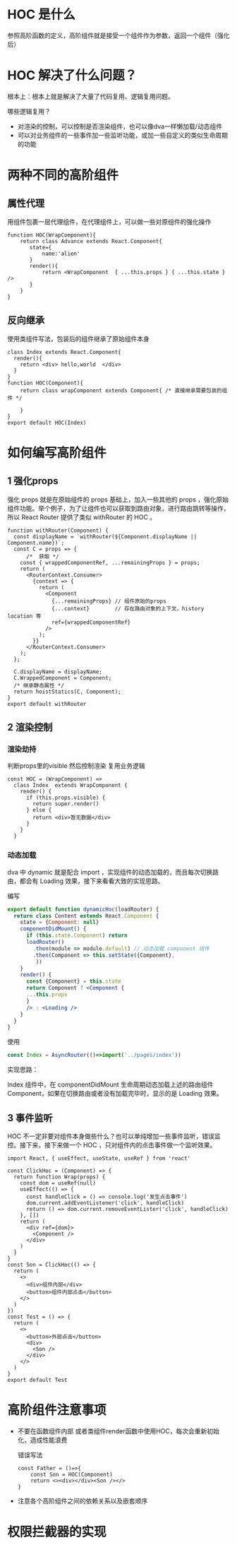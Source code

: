 # HOC 是什么
参照高阶函数的定义，高阶组件就是接受一个组件作为参数，返回一个组件（强化后）
# HOC 解决了什么问题？

根本上：根本上就是解决了大量了代码复用、逻辑复用问题。

哪些逻辑复用？

  - 对渲染的控制，可以控制是否渲染组件，也可以像dva一样懒加载/动态组件
  - 可以对业务组件的一些事件加一些监听功能，或加一些自定义的类似生命周期的功能

# 两种不同的高阶组件

## 属性代理
用组件包裹一层代理组件，在代理组件上，可以做一些对原组件的强化操作
```
function HOC(WrapComponent){
    return class Advance extends React.Component{
       state={
           name:'alien'
       }
       render(){
           return <WrapComponent  { ...this.props } { ...this.state }  />
       }
    }
}
```

## 反向继承
使用类组件写法，包装后的组件继承了原始组件本身
```
class Index extends React.Component{
  render(){
    return <div> hello,world  </div>
  }
}
function HOC(Component){
    return class wrapComponent extends Component{ /* 直接继承需要包装的组件 */
        
    }
}
export default HOC(Index) 
```
# 如何编写高阶组件
## 1 强化props
强化 props 就是在原始组件的 props 基础上，加入一些其他的 props ，强化原始组件功能。举个例子，为了让组件也可以获取到路由对象，进行路由跳转等操作，所以 React Router 提供了类似 withRouter 的 HOC 。
```
function withRouter(Component) {
  const displayName = `withRouter(${Component.displayName || Component.name})`;
  const C = props => {
      /*  获取 */
    const { wrappedComponentRef, ...remainingProps } = props;
    return (
      <RouterContext.Consumer>
        {context => {
          return (
            <Component
              {...remainingProps} // 组件原始的props 
              {...context}        // 存在路由对象的上下文，history  location 等 
              ref={wrappedComponentRef}
            />
          );
        }}
      </RouterContext.Consumer>
    );
  };

  C.displayName = displayName;
  C.WrappedComponent = Component;
  /* 继承静态属性 */
  return hoistStatics(C, Component);
}
export default withRouter
```
## 2 渲染控制
### 渲染劫持
判断props里的visible 然后控制渲染 复用业务逻辑

```
const HOC = (WrapComponent) =>
  class Index  extends WrapComponent {
    render() {
      if (this.props.visible) {
        return super.render()
      } else {
        return <div>暂无数据</div>
      }
    }
  }
```
### 动态加载

dva 中 dynamic 就是配合 import ，实现组件的动态加载的，而且每次切换路由，都会有 Loading 效果，接下来看看大致的实现思路。

编写
```jsx
export default function dynamicHoc(loadRouter) {
  return class Content extends React.Component {
    state = {Component: null}
    componentDidMount() {
      if (this.state.Component) return
      loadRouter()
        .then(module => module.default) // 动态加载 component 组件
        .then(Component => this.setState({Component},
         ))
    }
    render() {
      const {Component} = this.state
      return Component ? <Component {
      ...this.props
      }
      /> : <Loading />
    }
  }
}
```
使用
```jsx
const Index = AsyncRouter(()=>import('../pages/index'))
```
实现思路：

Index 组件中，在 componentDidMount 生命周期动态加载上述的路由组件Component，如果在切换路由或者没有加载完毕时，显示的是 Loading 效果。

## 3 事件监听
HOC 不一定非要对组件本身做些什么？也可以单纯增加一些事件监听，错误监控。接下来，接下来做一个 HOC ，只对组件内的点击事件做一个监听效果。
```
import React, { useEffect, useState, useRef } from 'react'

const ClickHoc = (Component) => {
  return function Wrap(props) {
    const dom = useRef(null)
    useEffect(() => {
      const handleClick = () => console.log('发生点击事件')
      dom.current.addEventListener('click', handleClick)
      return () => dom.current.removeEventLister('click', handleClick)
    }, [])
    return (
      <div ref={dom}>
        <Component />
      </div>
    )
  }
}
const Son = ClickHoc(() => {
  return (
    <>
      <div>组件内部</div>
      <button>组件内部点击</button>
    </>
  )
})
const Test = () => {
  return (
    <>
      <button>外部点击</button>
      <div>
        <Son />
      </div>
    </>
  )
}
export default Test
```

# 高阶组件注意事项

  - 不要在函数组件内部 或者类组件render函数中使用HOC，每次会重新初始化，造成性能浪费

    错误写法
    ```
    const Father = ()=>{
        const Son = HOC(Component)
        return <><div></div><Son /></>
    }
    ```
  - 注意各个高阶组件之间的依赖关系以及嵌套顺序

# 权限拦截器的实现
